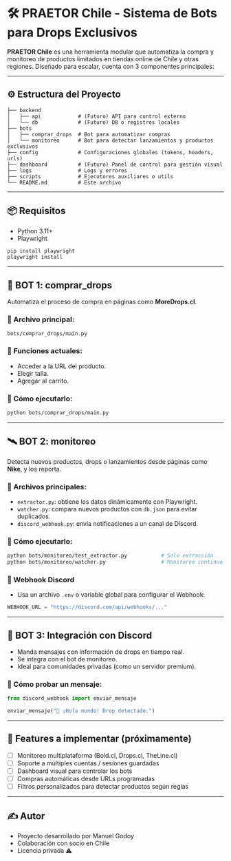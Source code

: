 # 🛠️ PRAETOR Chile - Sistema de Bots para Drops Exclusivos

**PRAETOR Chile** es una herramienta modular que automatiza la compra y monitoreo de productos limitados en tiendas online de Chile y otras regiones. Diseñado para escalar, cuenta con 3 componentes principales:

---

## ⚙️ Estructura del Proyecto

```
├── backend
│   ├── api            # (Futuro) API para control externo
│   └── db             # (Futuro) DB o registros locales
├── bots
│   ├── comprar_drops  # Bot para automatizar compras
│   └── monitoreo      # Bot para detectar lanzamientos y productos exclusivos
├── config             # Configuraciones globales (tokens, headers, urls)
├── dashboard          # (Futuro) Panel de control para gestión visual
├── logs               # Logs y errores
├── scripts            # Ejecutores auxiliares o utils
└── README.md          # Este archivo
```

---

## 📦 Requisitos

* Python 3.11+
* Playwright

```bash
pip install playwright
playwright install
```

---

## 🤖 BOT 1: comprar\_drops

Automatiza el proceso de compra en páginas como **MoreDrops.cl**.

### 🔧 Archivo principal:

`bots/comprar_drops/main.py`

### 📌 Funciones actuales:

* Acceder a la URL del producto.
* Elegir talla.
* Agregar al carrito.

### 🏁 Cómo ejecutarlo:

```bash
python bots/comprar_drops/main.py
```

---

## 🛰️ BOT 2: monitoreo

Detecta nuevos productos, drops o lanzamientos desde páginas como **Nike**, y los reporta.

### 🔧 Archivos principales:

* `extractor.py`: obtiene los datos dinámicamente con Playwright.
* `watcher.py`: compara nuevos productos con `db.json` para evitar duplicados.
* `discord_webhook.py`: envía notificaciones a un canal de Discord.

### 🏁 Cómo ejecutarlo:

```bash
python bots/monitoreo/test_extractor.py           # Solo extracción
python bots/monitoreo/watcher.py                  # Monitoreo continuo + Discord
```

### 💬 Webhook Discord

* Usa un archivo `.env` o variable global para configurar el Webhook:

```python
WEBHOOK_URL = "https://discord.com/api/webhooks/..."
```

---

## 📲 BOT 3: Integración con Discord

* Manda mensajes con información de drops en tiempo real.
* Se integra con el bot de monitoreo.
* Ideal para comunidades privadas (como un servidor premium).

### 🏁 Cómo probar un mensaje:

```python
from discord_webhook import enviar_mensaje

enviar_mensaje("🧠 ¡Hola mundo! Drop detectado.")
```

---

## 🧩 Features a implementar (próximamente)

* [ ] Monitoreo multiplataforma (Bold.cl, Drops.cl, TheLine.cl)
* [ ] Soporte a múltiples cuentas / sesiones guardadas
* [ ] Dashboard visual para controlar los bots
* [ ] Compras automáticas desde URLs programadas
* [ ] Filtros personalizados para detectar productos según reglas

---

## ✍️ Autor

* Proyecto desarrollado por Manuel Godoy
* Colaboración con socio en Chile
* Licencia privada ⚠️
